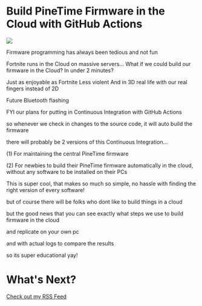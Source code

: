 # Build PineTime Firmware in the Cloud with GitHub Actions

![](https://lupyuen.github.io/images/cloud-title.png)

Firmware programming has always been tedious and not fun

Fortnite runs in the Cloud on massive servers...
What if we could build our firmware in the Cloud?
In under 2 minutes?

Just as enjoyable as Fortnite
Less violent
And in 3D real life with our real fingers instead of 2D

Future
Bluetooth flashing

FYI our plans for putting in Continuous Integration with GitHub Actions

so whenever we check in changes to the source code, it will auto build the firmware

there will probably be 2 versions of this Continuous Integration...


(1) For maintaining the central PineTime firmware


(2) For newbies to build their PineTime firmware automatically in the cloud, without any software to be installed on their PCs


This is super cool, that makes so much so simple, no hassle with finding the right version of every software!

but of course there will be folks who dont like to build things in a cloud 

but the good news that you can see exactly what steps we use to build firmware in the cloud

and replicate on your own pc

and with actual logs to compare the results

so its super educational yay!


# What's Next?

[Check out my RSS Feed](https://lupyuen.github.io/rss.xml)
